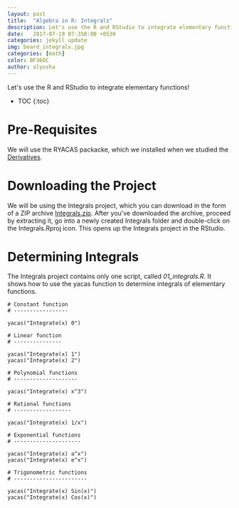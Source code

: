 ```yaml
---
layout: post
title:  "Algebra in R: Integrals"
description: Let's use the R and RStudio to integrate elementary functions!
date:   2017-07-19 07:3S0:00 +0530
categories: jekyll update
img: board_integrals.jpg
categories: [math]
color: BF360C
author: alyosha
---
```


Let's use the R and RStudio to integrate elementary functions!

* TOC
{:toc}

# Pre-Requisites

We will use the RYACAS packacke, which we installed when we studied the [Derivatives](../algebra-derivatives).

# Downloading the Project

We will be using the Integrals project, which you can download in the form of a ZIP archive [Integrals.zip](https://github.com/alescervenka/pastinak-examples/raw/master/zip/Integrals.zip). After you've downloaded the archive, proceed by extracting it, go into a newly created Integrals folder and double-click on the Integrals.Rproj icon. This opens up the Integrals project in the RStudio.

# Determining Integrals

The Integrals project contains only one script, called *01_integrals.R*. It shows how to use the yacas function to determine integrals of elementary functions.

```script
# Constant function
# -----------------

yacas("Integrate(x) 0")

# Linear function
# ---------------

yacas("Integrate(x) 1")
yacas("Integrate(x) 2")

# Polynomial functions
# --------------------

yacas("Integrate(x) x^3")

# Rational functions
# ------------------

yacas("Integrate(x) 1/x")

# Exponential functions
# ---------------------

yacas("Integrate(x) a^x")
yacas("Integrate(x) e^x")

# Trigonometric functions
# -----------------------

yacas("Integrate(x) Sin(x)")
yacas("Integrate(x) Cos(x)")
```
